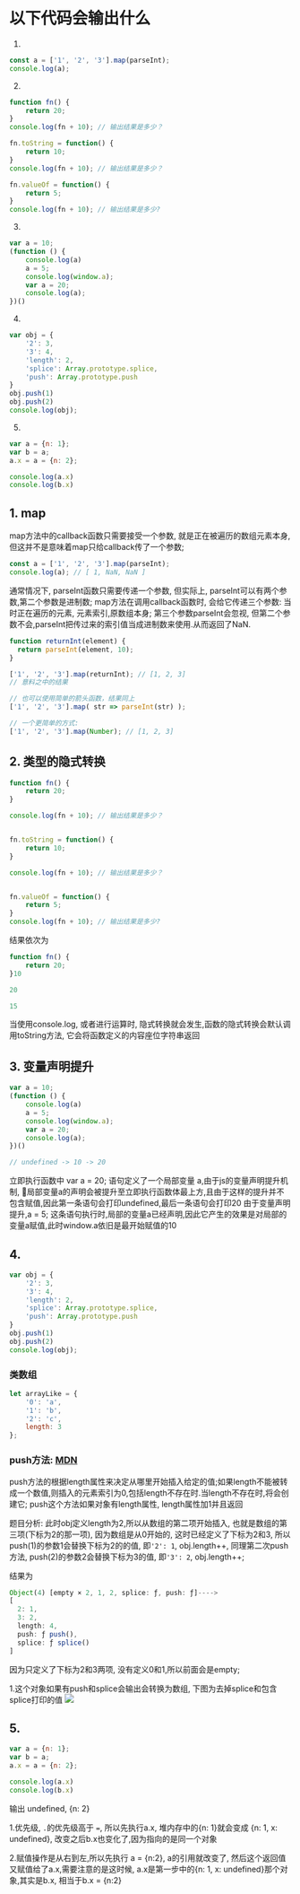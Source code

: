 # 以下代码会输出什么
1.
```js
const a = ['1', '2', '3'].map(parseInt);
console.log(a);
```

2.
```js
function fn() {
    return 20;
}
console.log(fn + 10); // 输出结果是多少？

fn.toString = function() {
    return 10;
}
console.log(fn + 10); // 输出结果是多少？

fn.valueOf = function() {
    return 5;
}
console.log(fn + 10); // 输出结果是多少?
```

3.
```js
var a = 10;
(function () {
    console.log(a)
    a = 5;
    console.log(window.a);
    var a = 20;
    console.log(a);
})()
```

4.
```js
var obj = {
    '2': 3,
    '3': 4,
    'length': 2,
    'splice': Array.prototype.splice,
    'push': Array.prototype.push
}
obj.push(1)
obj.push(2)
console.log(obj);
```

5.
```js
var a = {n: 1};
var b = a;
a.x = a = {n: 2};

console.log(a.x)
console.log(b.x)
```

## 1. map
map方法中的callback函数只需要接受一个参数, 就是正在被遍历的数组元素本身, 但这并不是意味着map只给callback传了一个参数;
```js
const a = ['1', '2', '3'].map(parseInt);
console.log(a); // [ 1, NaN, NaN ]
```
通常情况下, parseInt函数只需要传递一个参数, 但实际上, parseInt可以有两个参数,第二个参数是进制数;
map方法在调用callback函数时, 会给它传递三个参数: 当时正在遍历的元素, 元素索引,原数组本身;
第三个参数parseInt会忽视, 但第二个参数不会,parseInt把传过来的索引值当成进制数来使用.从而返回了NaN.

```js
function returnInt(element) {
  return parseInt(element, 10);
}

['1', '2', '3'].map(returnInt); // [1, 2, 3]
// 意料之中的结果

// 也可以使用简单的箭头函数，结果同上
['1', '2', '3'].map( str => parseInt(str) );

// 一个更简单的方式:
['1', '2', '3'].map(Number); // [1, 2, 3]
```

## 2. 类型的隐式转换
```js
function fn() {
    return 20;
}

console.log(fn + 10); // 输出结果是多少？


fn.toString = function() {
    return 10;
}

console.log(fn + 10); // 输出结果是多少？


fn.valueOf = function() {
    return 5;
}
console.log(fn + 10); // 输出结果是多少?
```
结果依次为
```js
function fn() {
    return 20;
}10

20

15

```
当使用console.log, 或者进行运算时, 隐式转换就会发生,函数的隐式转换会默认调用toString方法, 它会将函数定义的内容座位字符串返回

## 3. 变量声明提升

```js
var a = 10;
(function () {
    console.log(a)
    a = 5;
    console.log(window.a);
    var a = 20;
    console.log(a);
})()

// undefined -> 10 -> 20
```
立即执行函数中 var a = 20; 语句定义了一个局部变量 a,由于js的变量声明提升机制, 局部变量a的声明会被提升至立即执行函数体最上方,且由于这样的提升并不包含赋值,因此第一条语句会打印undefined,最后一条语句会打印20
由于变量声明提升,a = 5; 这条语句执行时,局部的变量a已经声明,因此它产生的效果是对局部的变量a赋值,此时window.a依旧是最开始赋值的10


## 4.
```js
var obj = {
    '2': 3,
    '3': 4,
    'length': 2,
    'splice': Array.prototype.splice,
    'push': Array.prototype.push
}
obj.push(1)
obj.push(2)
console.log(obj);
```
### 类数组
```js
let arrayLike = {
    '0': 'a',
    '1': 'b',
    '2': 'c',
    length: 3
};

```

### push方法: [MDN](https://developer.mozilla.org/zh-CN/docs/Web/JavaScript/Reference/Global_Objects/Array/push)
push方法的根据length属性来决定从哪里开始插入给定的值;如果length不能被转成一个数值,则插入的元素索引为0,包括length不存在时.当length不存在时,将会创建它;
push这个方法如果对象有length属性, length属性加1并且返回


题目分析:
此时obj定义length为2,所以从数组的第二项开始插入, 也就是数组的第三项(下标为2的那一项), 因为数组是从0开始的, 这时已经定义了下标为2和3, 所以push(1)的参数1会替换下标为2的的值, 即`'2': 1`, obj.length++, 同理第二次push方法, push(2)的参数2会替换下标为3的值, 即`'3': 2`, obj.length++;

结果为
```js
Object(4) [empty × 2, 1, 2, splice: ƒ, push: ƒ]---->
[
  2: 1,
  3: 2,
  length: 4,
  push: ƒ push(),
  splice: ƒ splice()
]
```
因为只定义了下标为2和3两项, 没有定义0和1,所以前面会是empty;

1.这个对象如果有push和splice会输出会转换为数组, 下图为去掉splice和包含splice打印的值
![](https://cdn.suisuijiang.com/ImageMessage/5adad39555703565e79040fa_1555380463559.png?width=810&height=984&imageView2/3/w/196/h/240)

## 5.

```js
var a = {n: 1};
var b = a;
a.x = a = {n: 2};

console.log(a.x)
console.log(b.x)

```
输出 undefined, {n: 2}

1.优先级, `.`的优先级高于 `=`, 所以先执行a.x, 堆内存中的{n: 1}就会变成 {n: 1, x: undefined}, 改变之后b.x也变化了,因为指向的是同一个对象

2.赋值操作是从右到左,所以先执行 a = {n:2}, a的引用就改变了, 然后这个返回值又赋值给了a.x,需要注意的是这时候, a.x是第一步中的{n: 1, x: undefined}那个对象,其实是b.x, 相当于b.x = {n:2}






